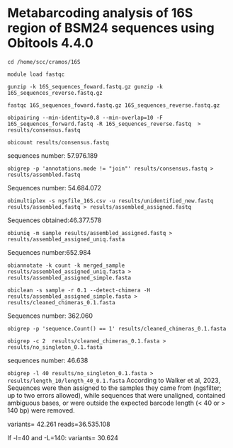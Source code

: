 # Metabarcoding analysis of 16S region of BSM24 sequences using Obitools 4.4.0 

`cd /home/scc/cramos/16S`

`module load fastqc`

`gunzip -k 16S_sequences_foward.fastq.gz gunzip -k 16S_sequences_reverse.fastq.gz`

`fastqc 16S_sequences_foward.fastq.gz 16S_sequences_reverse.fastq.gz`

`obipairing --min-identity=0.8 --min-overlap=10 -F 16S_sequences_forward.fastq -R 16S_sequences_reverse.fastq  > results/consensus.fastq`

`obicount results/consensus.fastq`

sequences number: 57.976.189 

`obigrep -p 'annotations.mode != "join"' results/consensus.fastq > results/assembled.fastq`

Sequences number: 54.684.072

`obimultiplex -s ngsfile_16S.csv -u results/unidentified_new.fastq results/assembled.fastq > results/assembled_assigned.fastq`

Sequences obtained:46.377.578

`obiuniq -m sample results/assembled_assigned.fastq > results/assembled_assigned_uniq.fasta`

Sequences number:652.984

`obiannotate -k count -k merged_sample results/assembled_assigned_uniq.fasta > results/assembled_assigned_simple.fasta`

`obiclean -s sample -r 0.1 --detect-chimera -H results/assembled_assigned_simple.fasta > results/cleaned_chimeras_0.1.fasta`

Sequences number: 362.060

`obigrep -p 'sequence.Count() == 1' results/cleaned_chimeras_0.1.fasta`

`obigrep -c 2  results/cleaned_chimeras_0.1.fasta > results/no_singleton_0.1.fasta`

sequences number: 46.638

`obigrep -l 40 results/no_singleton_0.1.fasta > results/length_10/length_40_0.1.fasta`
According to Walker et al, 2023, Sequences were then assigned to the samples they came from (ngsfilter; up to two errors allowed), while sequences that were unaligned, contained ambiguous bases, or were outside the expected barcode length (< 40 or > 140 bp) were removed.

variants= 42.261
reads=36.535.108

If -l=40 and -L=140:
variants= 30.624





